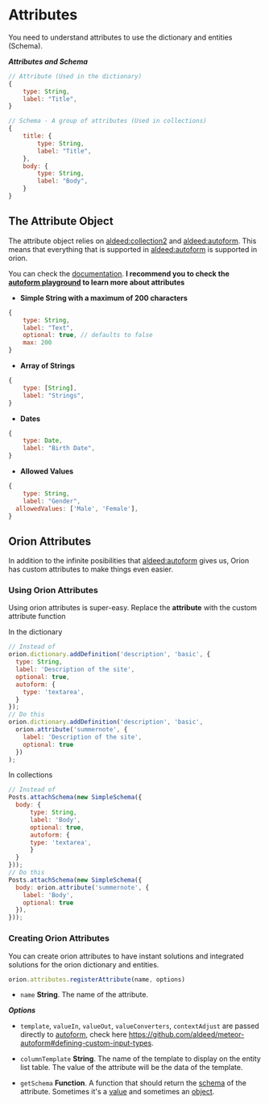 # Attributes

You need to understand attributes to use the dictionary
and entities (Schema).

***Attributes and Schema***

```js
// Attribute (Used in the dictionary)
{
	type: String,
	label: "Title",
}

// Schema - A group of attributes (Used in collections)
{
	title: {
		type: String,
		label: "Title",
	},
	body: {
		type: String,
		label: "Body",
	}
}
```

## The Attribute Object

The attribute object relies on [aldeed:collection2](https://github.com/aldeed/meteor-collection2) and
[aldeed:autoform](https://github.com/aldeed/meteor-autoform).
This means that everything that is supported in [aldeed:autoform](https://github.com/aldeed/meteor-autoform)
is supported in orion.

You can check the [documentation](https://github.com/aldeed/meteor-autoform).
**I recommend you to check the [autoform playground](http://autoform.meteor.com/)
to learn more about attributes**

- **Simple String with a maximum of 200 characters**
```js
{
	type: String,
	label: "Text",
	optional: true, // defaults to false
	max: 200
}
```

- **Array of Strings**
```js
{
	type: [String],
	label: "Strings",
}
```

- **Dates**
```js
{
	type: Date,
	label: "Birth Date",
}
```

- **Allowed Values**
```js
{
	type: String,
	label: "Gender",
  allowedValues: ['Male', 'Female'],
}
```

## Orion Attributes

In addition to the infinite posibilities that
[aldeed:autoform](https://github.com/aldeed/meteor-autoform)
gives us, Orion has custom attributes to make things even easier.

### Using Orion Attributes

Using orion attributes is super-easy.
Replace the **attribute** with
the custom attribute function

In the dictionary

```js
// Instead of
orion.dictionary.addDefinition('description', 'basic', {
  type: String,
  label: 'Description of the site',
  optional: true,
  autoform: {
    type: 'textarea',
  }
});
// Do this
orion.dictionary.addDefinition('description', 'basic',
  orion.attribute('summernote', {
    label: 'Description of the site',
    optional: true
  })
);
```

In collections

```js
// Instead of
Posts.attachSchema(new SimpleSchema({
  body: {
	  type: String,
	  label: 'Body',
	  optional: true,
	  autoform: {
      type: 'textarea',
	  }
  }
}));
// Do this
Posts.attachSchema(new SimpleSchema({
  body: orion.attribute('summernote', {
    label: 'Body',
    optional: true
  }),
}));
```

### Creating Orion Attributes

You can create orion attributes to have instant
solutions and integrated solutions for the orion
dictionary and entities.

```js
orion.attributes.registerAttribute(name, options)
```

- ```name``` **String**. The name of the attribute.

***Options***

- ```template```, ```valueIn```, ```valueOut```, ```valueConverters```, ```contextAdjust```
are passed directly to [autoform](https://github.com/aldeed/meteor-autoform),
check here https://github.com/aldeed/meteor-autoform#defining-custom-input-types.

- ```columnTemplate``` **String**. The name of the template to display
on the entity list table. The value of the attribute will be the data of the
template.

- ```getSchema``` **Function**. A function that should return the
[schema](https://github.com/aldeed/meteor-simple-schema) of the attribute.
Sometimes it's a [value](https://github.com/orionjs/froala-editor/blob/master/lib/attribute.js#L4)
and sometimes an [object](https://github.com/orionjs/file-attribute/blob/master/lib/attribute.js#L4).
